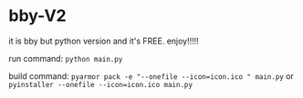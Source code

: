 # bby-V2
it is bby but python version and it's FREE. enjoy!!!!!

run command:
`python main.py`

build command:
`pyarmor pack -e "--onefile --icon=icon.ico " main.py`
or
`pyinstaller --onefile --icon=icon.ico main.py`
